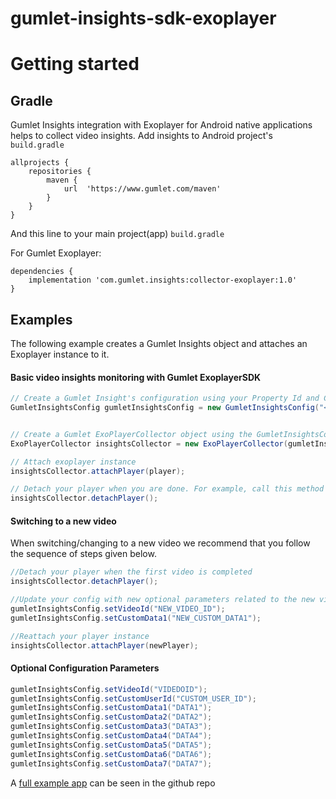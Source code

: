 # gumlet-insights-sdk-exoplayer

# Getting started
## Gradle
Gumlet Insights integration with Exoplayer for Android native applications helps to collect video insights. 
Add insights to Android project's `build.gradle`

```
allprojects {
    repositories {
		maven {
			url  'https://www.gumlet.com/maven'
		}
	}
}
```

And this line to your main project(app) `build.gradle`

For Gumlet Exoplayer:
```
dependencies {
    implementation 'com.gumlet.insights:collector-exoplayer:1.0'
}
```

## Examples

The following example creates a Gumlet Insights object and attaches an Exoplayer instance to it.

#### Basic video insights monitoring with Gumlet ExoplayerSDK
```java
// Create a Gumlet Insight's configuration using your Property Id and Context object
GumletInsightsConfig gumletInsightsConfig = new GumletInsightsConfig("<PROPERTY_ID>", "<CONTEXT>");


// Create a Gumlet ExoPlayerCollector object using the GumletInsightsConfig that we have just created
ExoPlayerCollector insightsCollector = new ExoPlayerCollector(gumletInsightsConfig, <CONTEXT object>);

// Attach exoplayer instance
insightsCollector.attachPlayer(player);

// Detach your player when you are done. For example, call this method when you call the release() method
insightsCollector.detachPlayer();
```

#### Switching to a new video
When switching/changing to a new video we recommend that you follow the sequence of steps given below.

```java
//Detach your player when the first video is completed 
insightsCollector.detachPlayer();

//Update your config with new optional parameters related to the new video playback
gumletInsightsConfig.setVideoId("NEW_VIDEO_ID");
gumletInsightsConfig.setCustomData1("NEW_CUSTOM_DATA1"); 

//Reattach your player instance 
insightsCollector.attachPlayer(newPlayer);
``` 


#### Optional Configuration Parameters
```java
gumletInsightsConfig.setVideoId("VIDEDOID");
gumletInsightsConfig.setCustomUserId("CUSTOM_USER_ID");
gumletInsightsConfig.setCustomData1("DATA1");
gumletInsightsConfig.setCustomData2("DATA2");
gumletInsightsConfig.setCustomData3("DATA3");
gumletInsightsConfig.setCustomData4("DATA4");
gumletInsightsConfig.setCustomData5("DATA5");
gumletInsightsConfig.setCustomData6("DATA6");
gumletInsightsConfig.setCustomData7("DATA7"); 

```

A [full example app](https://github.com/gumlet/gumlet-insights-collector-android/tree/main/app/src) can be seen in the github repo